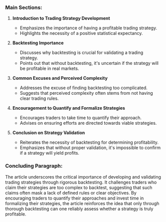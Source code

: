 ### Main Sections:

1. **Introduction to Trading Strategy Development**
   - Emphasizes the importance of having a profitable trading strategy.
   - Highlights the necessity of a positive statistical expectancy.

2. **Backtesting Importance**
   - Discusses why backtesting is crucial for validating a trading strategy.
   - Points out that without backtesting, it's uncertain if the strategy will be profitable in real markets.

3. **Common Excuses and Perceived Complexity**
   - Addresses the excuse of finding backtesting too complicated.
   - Suggests that perceived complexity often stems from not having clear trading rules.

4. **Encouragement to Quantify and Formalize Strategies**
   - Encourages traders to take time to quantify their approach.
   - Advises on ensuring efforts are directed towards viable strategies.

5. **Conclusion on Strategy Validation**
   - Reiterates the necessity of backtesting for determining profitability.
   - Emphasizes that without proper validation, it's impossible to confirm if a strategy will yield profits.

### Concluding Paragraph:
The article underscores the critical importance of developing and validating trading strategies through rigorous backtesting. It challenges traders who claim their strategies are too complex to backtest, suggesting that such claims often mask a lack of defined rules or clear objectives. By encouraging traders to quantify their approaches and invest time in formalizing their strategies, the article reinforces the idea that only through thorough backtesting can one reliably assess whether a strategy is truly profitable.
